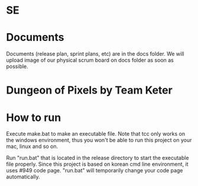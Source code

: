 # SE

# Documents
Documents (release plan, sprint plans, etc) are in the docs folder.
We will upload image of our physical scrum board on docs folder as soon as possible.

# Dungeon of Pixels by Team Keter

# How to run
Execute make.bat to make an executable file.
Note that tcc only works on the windows environment,
thus you won't be able to run this project on your mac, linux and so on.

Run "run.bat" that is located in the release directory to start the executable file properly.
Since this project is based on korean cmd line environment, it uses #949 code page.
"run.bat" will temporarily change your code page automatically.
